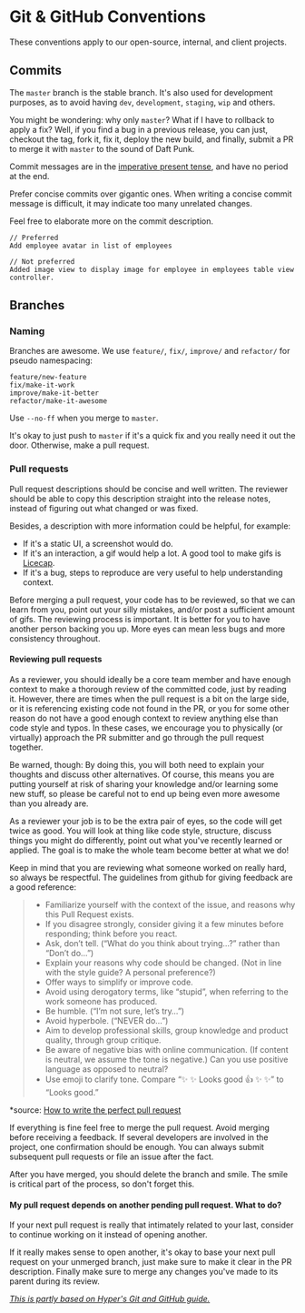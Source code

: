 # Git & GitHub Conventions

These conventions apply to our open-source, internal, and client projects.

## Commits

The `master` branch is the stable branch. It's also used for development
purposes, as to avoid having `dev`, `development`, `staging`, `wip` and others.

You might be wondering: why only `master`? What if I have to rollback to apply
a fix? Well, if you find a bug in a previous release, you can just, checkout the tag,
fork it, fix it, deploy the new build, and finally, submit a PR to merge it with `master`
to the sound of Daft Punk.

Commit messages are in the [imperative present tense](http://stackoverflow.com/questions/3580013/should-i-use-past-or-present-tense-in-git-commit-messages), and have no period at the end.

Prefer concise commits over gigantic ones. When writing a concise commit message
is difficult, it may indicate too many unrelated changes.

Feel free to elaborate more on the commit description.

```
// Preferred
Add employee avatar in list of employees

// Not preferred
Added image view to display image for employee in employees table view controller.
```

## Branches

### Naming

Branches are awesome. We use `feature/`, `fix/`, `improve/` and `refactor/` for pseudo namespacing:

```
feature/new-feature
fix/make-it-work
improve/make-it-better
refactor/make-it-awesome
```

Use `--no-ff` when you merge to `master`.

It's okay to just push to `master` if it's a quick fix and you really need
it out the door. Otherwise, make a pull request.

### Pull requests

Pull request descriptions should be concise and well written. The reviewer should
be able to copy this description straight into the release notes, instead of
figuring out what changed or was fixed.

Besides, a description with more information could be helpful, for example:

- If it's a static UI, a screenshot would do. 
- If it's an interaction, a gif would help a lot. A good tool to make gifs is [Licecap](http://www.cockos.com/licecap/).
- If it's a bug, steps to reproduce are very useful to help understanding context.

Before merging a pull request, your code has to be reviewed, so that we can learn from you, 
point out your silly mistakes, and/or post a sufficient amount of gifs. The reviewing
process is important. It is better for you to have another person backing you up. More eyes
can mean less bugs and more consistency throughout.

#### Reviewing pull requests

As a reviewer, you should ideally be a core team member and have enough context
to make a thorough review of the committed code, just by reading it. However,
there are times when the pull request is a bit on the large side, or it is
referencing existing code not found in the PR, or you for some other reason do
not have a good enough context to review anything else than code style and typos.
In these cases, we encourage you to physically (or virtually) approach the PR
submitter and go through the pull request together.

Be warned, though: By doing this, you will both need to explain your thoughts and
discuss other alternatives. Of course, this means you are putting yourself at risk
of sharing your knowledge and/or learning some new stuff, so please be careful not
to end up being even more awesome than you already are.

As a reviewer your job is to be the extra pair of eyes, so the code will get twice 
as good. You will look at thing like code style, structure, discuss things you might 
do differently, point out what you've recently learned or applied. The goal is to 
make the whole team become better at what we do!

Keep in mind that you are reviewing what someone worked on really hard, so always be 
respectful. The guidelines from github for giving feedback are a good reference:

> - Familiarize yourself with the context of the issue, and reasons why this Pull Request exists.
> - If you disagree strongly, consider giving it a few minutes before responding; think before you react.
> - Ask, don’t tell. (“What do you think about trying…?” rather than “Don’t do…”)
> - Explain your reasons why code should be changed. (Not in line with the style guide? A personal preference?)
> - Offer ways to simplify or improve code.
> - Avoid using derogatory terms, like “stupid”, when referring to the work someone has produced.
> - Be humble. (“I’m not sure, let’s try…”)
> - Avoid hyperbole. (“NEVER do…”)
> - Aim to develop professional skills, group knowledge and product quality, through group critique.
> - Be aware of negative bias with online communication. (If content is neutral, we assume the tone is negative.) Can you use positive language as opposed to neutral?
> - Use emoji to clarify tone. Compare “✨ ✨ Looks good 👍 ✨ ✨” to “Looks good.”

*source: [How to write the perfect pull request](https://github.com/blog/1943-how-to-write-the-perfect-pull-request)

If everything is fine feel free to merge the pull request. Avoid merging before receiving
a feedback. If several developers are involved in the project, one confirmation should be 
enough. You can always submit subsequent pull requests or file an issue after the fact.

After you have merged, you should delete the branch and smile. The smile is critical 
part of the process, so don't forget this.

#### My pull request depends on another pending pull request. What to do?

If your next pull request is really that intimately related to your last,
consider to continue working on it instead of opening another.

If it really makes sense to open another, it's okay to base your next pull
request on your unmerged branch, just make sure to make it clear in the PR description.
Finally make sure to merge any changes you've made to its parent during its review.

[_This is partly based on Hyper's Git and GitHub guide._](https://github.com/hyperoslo/playbook/blob/master/GIT_AND_GITHUB.md)
